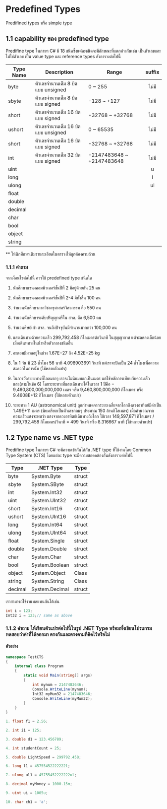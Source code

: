 # Predefined Types

 Predifined types หรือ simple type

## 1.1 capability ของ predefined type
Predifine type ในภาษา C#   มี 18 ชนิดซึ่งแต่ละชนิดจะมีลักษณะที่แตกต่างกันเช่น เป็นตัวเลขและไม่ใช่ตัวเลข เป็น value type และ reference types
ดังตารางต่อไปนี้

| Type Name | Description | Range | suffix | 
| --------- | ----------- | ----- | :----: | 
|  byte |  ตัวเลขจำนวนเต็ม 8 บิต แบบ  unsigned |  0 ~ 255 |   ไม่มี | 
|  sbyte |  ตัวเลขจำนวนเต็ม 8 บิต แบบ signed |  -128 ~ +127 |   ไม่มี | 
|  short | ตัวเลขจำนวนเต็ม 16 บิต แบบ signed | -32768 ~ +32768 |   ไม่มี | 
|  ushort | ตัวเลขจำนวนเต็ม 16 บิต แบบ unsigned | 0 ~ 65535 |   ไม่มี | 
|  short | ตัวเลขจำนวนเต็ม 16 บิต แบบ signed | -32768 ~ +32768 |   ไม่มี | 
|  int | ตัวเลขจำนวนเต็ม 32 บิต แบบ signed | -2147483648 ~ +2147483648 |   ไม่มี | 
|  uint | | |   u | 
|  long | | |   l | 
|  ulong | | |   ul | 
|  float | | | | 
|  double | | | | 
|  decimal | | | | 
|  char | | | | 
|  bool | | | | 
|  object | | | | 
|  string | | | | 

** ให้นึกศึกษาเติมรายละเอียดในตารางให้ถูกต้องครบถ้วน

### 1.1.1 คำถาม 
จากเงื่อนไขต่อไปนี้ ควรใช้ predefined type ชนิดใด
1. นักศึกษาแขนงคอมพิวเตอร์ชั้นปีที่ 2 มีอยู่ด้วยกัน 25 คน


2. นักศึกษาแขนงคอมพิวเตอร์ชั้นปีที่ 2-4 มีทั้งสิิ้น 100 คน


3. จำนวนนักศึกษาภาควิชาครุศาสตร์วิศวกรรม คือ  550 คน


4. จำนวนนักศึกษาระดับปริญญาตรีใน สจล. คือ  6,500 คน


5. จำนวนศิษย์เก่า สจล. จนถึงปัจจุบันมีจำนวนมากกว่า 100,000  คน


6. แสงเดินทางด้วยความเร็ว 299,792.458 กิโลเมตรต่อวินาที ในสุญญากาศ แต่จะลดลงเล็กน้อยเมื่อเดินททางในน้ำหรือตัวกลางชนิดอื่น

7. อะตอมมีมวลอยู่ในช่วง 1.67E−27 ถึง 4.52E−25 kg

8. ใน 1 วัน มี 23 ชั่วโมง 56 นาที 4.098903691 วินาที แต่เราจะปัดเป็น 24 ชั่วโมงเพื่อความสะดวกในการนับ (ใช้หลายตัวแปร)

9. ในการวัดระยะทางที่ไกลมากๆ เราจะไม่นิยมบอกเป็นเมตร แต่ใช้หลักการเทียบกับความเร็วแสง(ตามในข้อ 6) โดยระยะทางที่แสงเดินทางได้ในเวลา 1 ปีคือ = 9,460,800,000,000,000 เมตร หรือ 9,460,800,000,000 กิโลเมตร  หรือ 9.4608E+12 กิโลเมตร (ใช้หลายตัวแปร)

10. ระยะทาง 1 AU (astronomical unit) ถูกกำหนดจากระยะเฉลี่ยจากโลกถึงดวงอาทิตย์มีค่าเป็น 1.49E+11 เมตร (นิยมเรียกเป็นตัวเลขกลมๆ ประมาณ 150 ล้านกิโลเมตร) เมื่อคำนวณจากความเร็วแสงจะพบว่า แสงจากดวงอาทิตย์เดินทางถึงโลก ใช้เวลา 149,597,871 กิโลเมตร / 299,792.458 กิโลเมตร/วินาที = 499 วินาที หรือ 8.316667 นาที (ใช้หลายตัวแปร)


## 1.2 Type name vs .NET type

Predifine type ในภาษา C# จะมีความเข้ากันได้กับ .NET type ที่ใช้งานโดย Common Type System (CTS) โดยแต่ละ type จะมีความสอดคล้องกันดังตารางค่อไปนี้

| Type | .NET Type |  Type | 
| ----- | --------- | ----- | 
| byte | System.Byte | struct |
| sbyte | System.SByte | struct |
| int | System.Int32 | struct |
| uint | System.UInt32 | struct |
| short | System.Int16 | struct |
| ushort | System.UInt16 | struct |
| long | System.Int64 | struct |
| ulong | System.UInt64 | struct |
| float | System.Single | struct |
| double | System.Double | struct |
| char | System.Char | struct |
| bool | System.Boolean | struct |
| object | System.Object | Class |
| string | System.String | Class |
| decimal | System.Decimal | struct |

เราสามารถใช้งานทดแทนกันได้เช่น

```cs
int i = 123;
Int32 i = 123;// same as above 
```

### 1.1.2 คำถาม ให้เขียนตัวแปรต่อไปนี้ในรูป .NET Type พร้อมทั้งเขียนโปรแกรมทดสอบว่าค่าที่ได้ออกมา ตรงกันและตรงตามที่คิดไว้หรือไม่

#### ตัวอย่าง

```cs
namespace TestCTS 
{
    internal class Program
    {
        static void Main(string[] args)
        {
            int mynum = 2147483646;
            Console.WriteLine(mynum);
            Int32 myMum32 = 2147483646;
            Console.WriteLine(myMum32);
        }
    }
}
```


``` cs
1. float f1 = 2.56;

2. int i1 = 125;

3. double d1 = 123.456789;

4. int studentCount = 25;

5. double LightSpeed = 299792.458;

6. long l1 = 45755452222222l;

7. ulong ul1 = 45755452222222ul;

8. decimal myMoney = 1000.15m;

9. uint ui = 1005u;

10. char ch1 = 'a';

```

